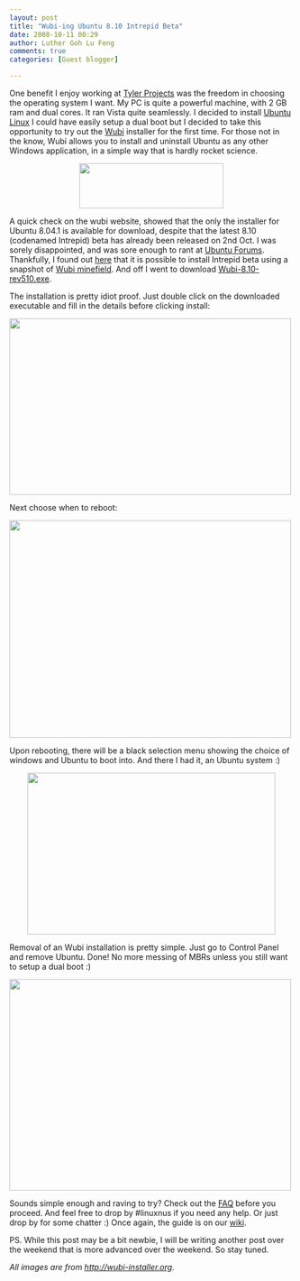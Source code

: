 ```yaml
---
layout: post
title: "Wubi-ing Ubuntu 8.10 Intrepid Beta"
date: 2008-10-11 00:29
author: Luther Goh Lu Feng
comments: true
categories: [Guest blogger]

---
```

One benefit I enjoy working at <a href="http://www.tylerprojects.com/">Tyler Projects</a> was the freedom in choosing the operating system I want. My PC is quite a powerful machine, with 2 GB ram and dual cores. It ran Vista quite seamlessly. I decided to install <a href="http://www.ubuntu.com/">Ubuntu Linux</a> I could have easily setup a dual boot but I decided to take this opportunity to try out the <a href="http://wubi-installer.org/">Wubi</a> installer for the first time. For those not in the know, Wubi allows you to install and uninstall Ubuntu as any other Windows application, in a simple way that is hardly rocket science.

<div align="center">
<a href='http://linuxNUS.org/wp-content/uploads/2008/10/wubi_logo.gif'><img src="http://linuxNUS.org/wp-content/uploads/2008/10/wubi_logo.gif" alt="" title="wubi_logo" width="256" height="80" class="aligncenter size-full wp-image-98" /></a></div>

A quick check on the wubi website, showed that the only the installer for Ubuntu 8.04.1 is available for download, despite that the latest 8.10 (codenamed Intrepid) beta has already been released on 2nd Oct. I was sorely disappointed, and was sore enough to rant at <a href="http://ubuntuforums.org/">Ubuntu Forums</a>. Thankfully, I found out <a href="http://ubuntuforums.org/showthread.php?t=920502">here</a> that it is possible to install Intrepid beta using a snapshot of <a href="http://www.wubi-installer.org/devel/minefield/">Wubi minefield</a>. And off I went to download <a href="http://www.wubi-installer.org/devel/minefield/Wubi-8.10-rev510.exe">Wubi-8.10-rev510.exe</a>.

The installation is pretty idiot proof. Just double click on the downloaded executable and fill in the details before clicking install:

<a href='http://linuxNUS.org/wp-content/uploads/2008/10/wubi-123_small.png'><img src="http://linuxNUS.org/wp-content/uploads/2008/10/wubi-123_small.png" alt="" title="wubi-123_small" width="500" height="313" class="aligncenter size-full wp-image-103" /></a>

Next choose when to reboot:

<a href='http://linuxNUS.org/wp-content/uploads/2008/10/wubi-reboot.png'><img src="http://linuxNUS.org/wp-content/uploads/2008/10/wubi-reboot.png" alt="" title="wubi-reboot" width="500" height="386" class="aligncenter size-full wp-image-100" /></a>

Upon rebooting, there will be a black selection menu showing the choice of windows and Ubuntu to boot into. And there I had it, an Ubuntu system :)

<div align="center"><a href='http://linuxNUS.org/wp-content/uploads/2008/10/boot-screen.jpg'><img src="http://linuxNUS.org/wp-content/uploads/2008/10/boot-screen.jpg" alt="" title="boot-screen" width="440" height="287" class="aligncenter size-full wp-image-101" /></a></div>

Removal of an Wubi installation is pretty simple. Just go to Control Panel and remove Ubuntu. Done! No more messing of MBRs unless you still want to setup a dual boot :)

<a href='http://linuxNUS.org/wp-content/uploads/2008/10/wubi-uninstall_small.png'><img src="http://linuxNUS.org/wp-content/uploads/2008/10/wubi-uninstall_small.png" alt="" title="wubi-uninstall_small" width="500" height="375" class="aligncenter size-full wp-image-102" /></a>

Sounds simple enough and raving to try? Check out the <a href="http://wubi-installer.org/faq.php">FAQ</a> before you proceed. And feel free to drop by #linuxnus if you need any help. Or just drop by for some chatter :) Once again, the guide is on our <a href="http://opensource.nus.edu.sg/wiki/index.php/Connecting_to_IRC">wiki</a>.

PS. While this post may be a bit newbie, I will be writing another post over the weekend that is more advanced over the weekend. So stay tuned.

<em>All images are from <a href="http://wubi-installer.org">http://wubi-installer.org</a></em>.
